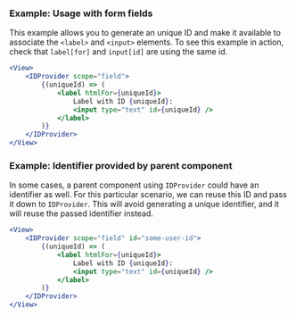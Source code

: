 ### Example: Usage with form fields

This example allows you to generate an unique ID and make it available to associate the `<label>` and `<input>` elements. To see this example in action, check that `label[for]` and `input[id]` are using the same id.

```jsx
<View>
    <IDProvider scope="field">
        {(uniqueId) => (
            <label htmlFor={uniqueId}>
                Label with ID {uniqueId}:
                <input type="text" id={uniqueId} />
            </label>
        )}
    </IDProvider>
</View>
```

### Example: Identifier provided by parent component

In some cases, a parent component using `IDProvider` could have an identifier as well. For this particular scenario, we can reuse this ID and pass it down to `IDProvider`. This will avoid generating a unique identifier, and it will reuse the passed identifier instead.

```jsx
<View>
    <IDProvider scope="field" id="some-user-id">
        {(uniqueId) => (
            <label htmlFor={uniqueId}>
                Label with ID {uniqueId}:
                <input type="text" id={uniqueId} />
            </label>
        )}
    </IDProvider>
</View>
```